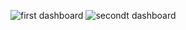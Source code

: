 ![first dashboard](https://github.com/omarramadan22/super-store-analysis-using-excel/blob/main/excel_dashboard_1.png)
![secondt dashboard]()
